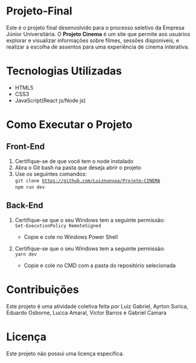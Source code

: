 # Projeto-Final
Este é o projeto final desenvolvido para o processo seletivo da Empresa Júnior Universitária. O **Projeto Cinema** é um site que permite aos usuários explorar e visualizar informações sobre filmes, sessões disponíveis, e realizar a escolha de assentos para uma experiência de cinema interativa.

# Tecnologias Utilizadas
- HTML5
- CSS3
- JavaScript(React js/Node js)

# Como Executar o Projeto
## Front-End
1. Certifique-se de que você tem o node instalado
2. Abra o Git bash na pasta que deseja abrir o projeto
3. Use os seguintes comandos:<br>
  <code>git clone https://github.com/Luiznunvoa/Projeto-CINEMA</code><br>
  <code>npm run dev</code>
## Back-End
1. Certifique-se que o seu Windows tem a seguinte permissão:<br>
   <code>Set-ExecutionPolicy RemoteSigned</code>
   - <p>Copie e cole no Windows Power Shell</p>
1. Certifique-se que o seu Windows tem a seguinte permissão:<br>
   <code>yarn dev</code>
   - <p>Copie e cole no CMD com a pasta do repositório selecionada</p>

# Contribuições
Este projeto é uma atividade coletiva feita por Luiz Gabriel, Ayrton Surica, Eduardo Osborne, Lucca Amaral, Victor Barros e Gabriel Camara

# Licença
Este projeto não possui uma licença específica.
